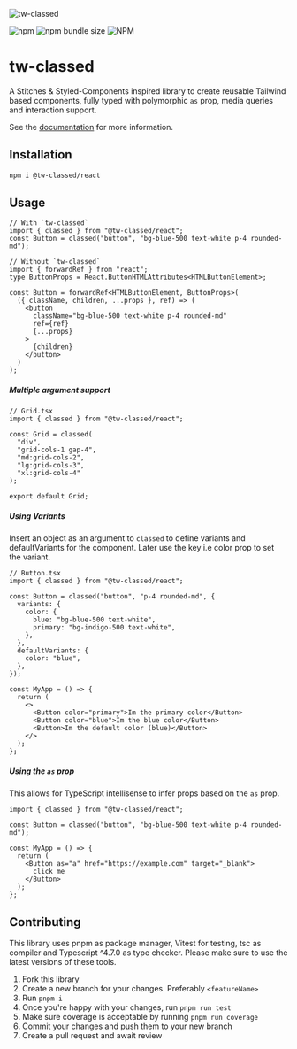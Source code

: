 ![tw-classed](https://raw.githubusercontent.com/sannajammeh/tw-classed/master/tw-classed.jpg)

![npm](https://img.shields.io/npm/v/@tw-classed/react?logoColor=%23000000&style=for-the-badge) ![npm bundle size](https://img.shields.io/bundlephobia/minzip/@tw-classed/react?label=GZIP%20Size&logoColor=%23000000&style=for-the-badge) ![NPM](https://img.shields.io/npm/l/@tw-classed/react?style=for-the-badge)

# tw-classed

A Stitches & Styled-Components inspired library to create reusable Tailwind based components, fully typed with polymorphic `as` prop, media queries and interaction support.

See the [documentation](https://tw-classed.vercel.app/) for more information.

## Installation

```bash
npm i @tw-classed/react
```

## Usage

```tsx
// With `tw-classed`
import { classed } from "@tw-classed/react";
const Button = classed("button", "bg-blue-500 text-white p-4 rounded-md");

// Without `tw-classed`
import { forwardRef } from "react";
type ButtonProps = React.ButtonHTMLAttributes<HTMLButtonElement>;

const Button = forwardRef<HTMLButtonElement, ButtonProps>(
  ({ className, children, ...props }, ref) => (
    <button
      className="bg-blue-500 text-white p-4 rounded-md"
      ref={ref}
      {...props}
    >
      {children}
    </button>
  )
);
```

##### Multiple argument support

```tsx
// Grid.tsx
import { classed } from "@tw-classed/react";

const Grid = classed(
  "div",
  "grid-cols-1 gap-4",
  "md:grid-cols-2",
  "lg:grid-cols-3",
  "xl:grid-cols-4"
);

export default Grid;
```

##### Using Variants

Insert an object as an argument to `classed` to define variants and defaultVariants for the component.
Later use the key i.e color prop to set the variant.

```tsx
// Button.tsx
import { classed } from "@tw-classed/react";

const Button = classed("button", "p-4 rounded-md", {
  variants: {
    color: {
      blue: "bg-blue-500 text-white",
      primary: "bg-indigo-500 text-white",
    },
  },
  defaultVariants: {
    color: "blue",
  },
});

const MyApp = () => {
  return (
    <>
      <Button color="primary">Im the primary color</Button>
      <Button color="blue">Im the blue color</Button>
      <Button>Im the default color (blue)</Button>
    </>
  );
};
```

##### Using the `as` prop

This allows for TypeScript intellisense to infer props based on the `as` prop.

```tsx
import { classed } from "@tw-classed/react";

const Button = classed("button", "bg-blue-500 text-white p-4 rounded-md");

const MyApp = () => {
  return (
    <Button as="a" href="https://example.com" target="_blank">
      click me
    </Button>
  );
};
```

## Contributing

This library uses pnpm as package manager, Vitest for testing, tsc as compiler and Typescript ^4.7.0 as type checker. Please make sure to use the latest versions of these tools.

1. Fork this library
2. Create a new branch for your changes. Preferably `<featureName>`
3. Run `pnpm i`
4. Once you're happy with your changes, run `pnpm run test`
5. Make sure coverage is acceptable by running `pnpm run coverage`
6. Commit your changes and push them to your new branch
7. Create a pull request and await review
